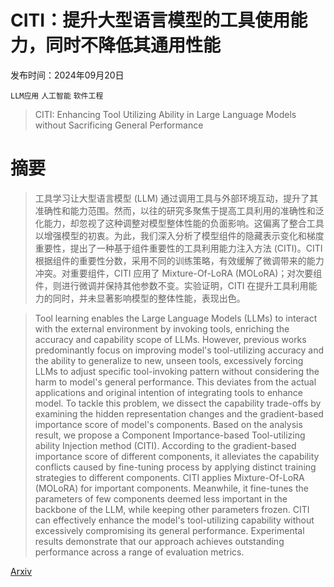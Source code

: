 # CITI：提升大型语言模型的工具使用能力，同时不降低其通用性能

发布时间：2024年09月20日

`LLM应用` `人工智能` `软件工程`

> CITI: Enhancing Tool Utilizing Ability in Large Language Models without Sacrificing General Performance

# 摘要

> 工具学习让大型语言模型 (LLM) 通过调用工具与外部环境互动，提升了其准确性和能力范围。然而，以往的研究多聚焦于提高工具利用的准确性和泛化能力，却忽视了这种调整对模型整体性能的负面影响。这偏离了整合工具以增强模型的初衷。为此，我们深入分析了模型组件的隐藏表示变化和梯度重要性，提出了一种基于组件重要性的工具利用能力注入方法 (CITI)。CITI 根据组件的重要性分数，采用不同的训练策略，有效缓解了微调带来的能力冲突。对重要组件，CITI 应用了 Mixture-Of-LoRA (MOLoRA)；对次要组件，则进行微调并保持其他参数不变。实验证明，CITI 在提升工具利用能力的同时，并未显著影响模型的整体性能，表现出色。

> Tool learning enables the Large Language Models (LLMs) to interact with the external environment by invoking tools, enriching the accuracy and capability scope of LLMs. However, previous works predominantly focus on improving model's tool-utilizing accuracy and the ability to generalize to new, unseen tools, excessively forcing LLMs to adjust specific tool-invoking pattern without considering the harm to model's general performance. This deviates from the actual applications and original intention of integrating tools to enhance model. To tackle this problem, we dissect the capability trade-offs by examining the hidden representation changes and the gradient-based importance score of model's components. Based on the analysis result, we propose a Component Importance-based Tool-utilizing ability Injection method (CITI). According to the gradient-based importance score of different components, it alleviates the capability conflicts caused by fine-tuning process by applying distinct training strategies to different components. CITI applies Mixture-Of-LoRA (MOLoRA) for important components. Meanwhile, it fine-tunes the parameters of few components deemed less important in the backbone of the LLM, while keeping other parameters frozen. CITI can effectively enhance the model's tool-utilizing capability without excessively compromising its general performance. Experimental results demonstrate that our approach achieves outstanding performance across a range of evaluation metrics.

[Arxiv](https://arxiv.org/abs/2409.13202)